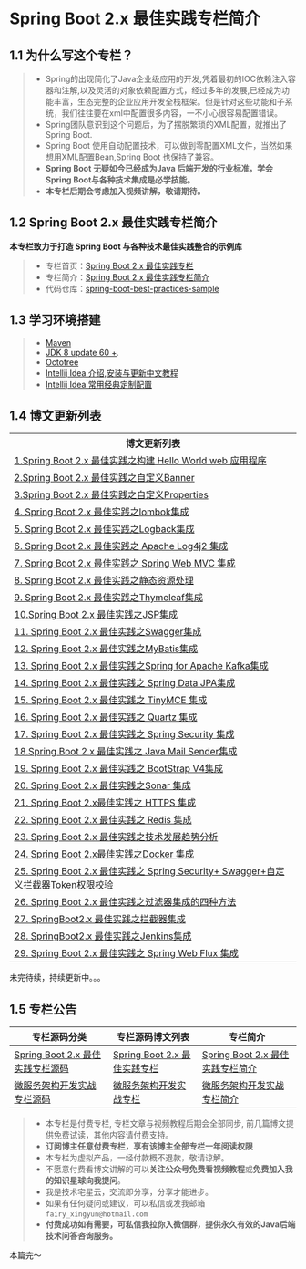 # Spring Boot  2.x 最佳实践专栏简介

## 1.1 为什么写这个专栏？

> - Spring的出现简化了Java企业级应用的开发,凭着最初的IOC依赖注入容器和注解,以及灵活的对象依赖配置方式，经过多年的发展,已经成为功能丰富，生态完整的企业应用开发全栈框架。但是针对这些功能和子系统，我们往往要在xml中配置很多内容，一不小心很容易配置错误。 
> -  Spring团队意识到这个问题后，为了摆脱繁琐的XML配置，就推出了Spring Boot.
> -  Spring Boot 使用自动配置技术，可以做到零配置XML文件，当然如果想用XML配置Bean,Spring Boot 也保持了兼容。
> -  **Spring Boot 无疑如今已经成为Java 后端开发的行业标准，学会Spring Boot与各种技术集成是必学技能。**
> - **本专栏后期会考虑加入视频讲解，敬请期待。**
## 1.2 Spring Boot 2.x 最佳实践专栏简介
 **本专栏致力于打造 Spring Boot 与各种技术最佳实践整合的示例库**
>  - 专栏首页：[Spring Boot  2.x 最佳实践专栏](https://xingyun.blog.csdn.net/category_9284593.html)
>  - 专栏简介：[Spring Boot 2.x 最佳实践专栏简介](https://xingyun.blog.csdn.net/article/details/103041834) 
> -  代码仓库：[spring-boot-best-practices-sample](https://github.com/geekxingyun/spring-boot-best-practices-sample)

## 1.3 学习环境搭建

> -  [Maven](https://xingyun.blog.csdn.net/article/details/91415197) 
> - [JDK 8 update 60 +](https://www.oracle.com/technetwork/java/javase/downloads/index.html).
> - [Octotree](https://www.octotree.io/)
> - [Intellij Idea 介绍,安装与更新中文教程](https://xingyun.blog.csdn.net/article/details/104191661)
> - [Intellij Idea 常用经典定制配置](https://xingyun.blog.csdn.net/article/details/104154430)
## 1.4 博文更新列表
 <table>
        <th>博文更新列表</th>
        <tr align="left">
            <td><a href="https://xingyun.blog.csdn.net/article/details/101110483" target="_blank">1.Spring Boot 2.x 最佳实践之构建 Hello World web 应用程序 </a></td></a>
        </tr>
        <tr align="left">
            <td><a href="https://xingyun.blog.csdn.net/article/details/88819151" target="_blank">2.Spring Boot 2.x 最佳实践之自定义Banner </a></td></a>
        </tr>
        <tr align="left">
            <td><a href="https://xingyun.blog.csdn.net/article/details/89408533" target="_blank">3.Spring Boot 2.x 最佳实践之自定义Properties </a></td></a>
        </tr>
        <tr align="left">
            <td><a href="https://xingyun.blog.csdn.net/article/details/100763122" target="_blank">4. Spring Boot 2.x 最佳实践之lombok集成 </a></td></a>
        </tr>
        <tr align="left">
            <td><a href="https://xingyun.blog.csdn.net/article/details/88884141" target="_blank">5. Spring Boot 2.x 最佳实践之Logback集成 </a></td></a>
        </tr>
        <tr align="left">
            <td><a href="https://xingyun.blog.csdn.net/article/details/100856124" target="_blank">6. Spring Boot 2.x 最佳实践之 Apache Log4j2 集成 </a></td></a>
        </tr>
        <tr align="left">
            <td><a href="https://xingyun.blog.csdn.net/article/details/89413333" target="_blank">7. Spring Boot 2.x 最佳实践之 Spring Web MVC 集成 </a></td></a>
        </tr>
        <tr align="left">
            <td><a href="https://xingyun.blog.csdn.net/article/details/92772523" target="_blank">8. Spring Boot 2.x 最佳实践之静态资源处理 </a></td></a>
        </tr>
        <tr align="left">
            <td><a href="https://xingyun.blog.csdn.net/article/details/89422513" target="_blank">9. Spring Boot 2.x 最佳实践之Thymeleaf集成 </a></td></a>
        </tr>
        <tr align="left">
            <td><a href="https://xingyun.blog.csdn.net/article/details/89413877" target="_blank">10.Spring Boot 2.x 最佳实践之JSP集成 </a></td></a>
        </tr>
        <tr align="left">
            <td><a href="https://xingyun.blog.csdn.net/article/details/89420502" target="_blank">11. Spring Boot 2.x 最佳实践之Swagger集成 </a></td></a>
        </tr>
        <tr align="left">
            <td><a href="https://xingyun.blog.csdn.net/article/details/97929511" target="_blank">12. Spring Boot 2.x 最佳实践之MyBatis集成 </a></td></a>
        </tr>
        <tr align="left">
            <td><a href="https://xingyun.blog.csdn.net/article/details/88974967" target="_blank">13. Spring Boot 2.x 最佳实践之Spring for Apache Kafka集成 </a></td></a>
        </tr>
        <tr align="left">
            <td><a href="https://xingyun.blog.csdn.net/article/details/101632155" target="_blank">14. Spring Boot 2.x 最佳实践之 Spring Data JPA集成 </a></td></a>
        </tr>
        <tr align="left">
            <td><a href="https://xingyun.blog.csdn.net/article/details/102492921" target="_blank">15. Spring Boot 2.x 最佳实践之 TinyMCE 集成 </a></td></a>
        </tr>
        <tr align="left">
            <td><a href="https://xingyun.blog.csdn.net/article/details/103067196" target="_blank">16. Spring Boot 2.x 最佳实践之 Quartz 集成 </a></td></a>
        </tr>
        <tr align="left">
            <td><a href="https://xingyun.blog.csdn.net/article/details/100038318" target="_blank">17. Spring Boot 2.x 最佳实践之 Spring Security 集成 </a></td></a>
        </tr>
        <tr align="left">
            <td><a href="https://xingyun.blog.csdn.net/article/details/103074053" target="_blank">18.Spring Boot 2.x 最佳实践之 Java Mail Sender集成 </a></td></a>
        </tr>
        <tr align="left">
            <td><a href="https://xingyun.blog.csdn.net/article/details/103735434" target="_blank">19. Spring Boot 2.x 最佳实践之 BootStrap V4集成 </a></td></a>
        </tr>
        <tr align="left">
            <td><a href="https://xingyun.blog.csdn.net/article/details/103754754" target="_blank">20. Spring Boot 2.x 最佳实践之Sonar 集成 </a></td></a>
        </tr>
        <tr align="left">
            <td><a href="https://xingyun.blog.csdn.net/article/details/103607879" target="_blank">21. Spring Boot 2.x最佳实践之 HTTPS 集成 </a></td></a>
        </tr>
           <tr align="left">
            <td><a href="https://xingyun.blog.csdn.net/article/details/105241114" target="_blank">22. Spring Boot 2.x 最佳实践之 Redis 集成 </a></td></a>
        </tr>
        <tr align="left">
        <td><a href="https://xingyun.blog.csdn.net/article/details/105337148" target="_blank">23. Spring Boot 2.x 最佳实践之技术发展趋势分析</td>
        </tr>
             <tr align="left">
        <td><a href="https://xingyun.blog.csdn.net/article/details/104969021" target="_blank">24. Spring Boot 2.x最佳实践之Docker 集成</td>
        </tr>
       <tr align="left">
        <td><a href="https://xingyun.blog.csdn.net/article/details/106175075" target="_blank">25. Spring Boot 2.x 最佳实践之 Spring Security+ Swagger+自定义拦截器Token权限校验</td>
        </tr>
  <tr align="left">
        <td><a href="https://xingyun.blog.csdn.net/article/details/112480340" target="_blank">26. Spring Boot 2.x 最佳实践之过滤器集成的四种方法</td>
        </tr>
  <tr align="left">
        <td><a href="https://xingyun.blog.csdn.net/article/details/112479248" target="_blank">27. SpringBoot2.x 最佳实践之拦截器集成</td>
        </tr>
        <tr align="left">
        <td><a href="https://xingyun.blog.csdn.net/article/details/113273376" target="_blank">28. SpringBoot2.x 最佳实践之Jenkins集成</td>
        </tr>
        <tr align="left">
        <td><a href="https://xingyun.blog.csdn.net/article/details/115437952" target="_blank">29. Spring Boot 2.x 最佳实践之 Spring Web Flux 集成
</td>
        </tr>
</table>
    
未完待续，持续更新中。。。

## 1.5 专栏公告
|专栏源码分类| 专栏源码博文列表| 专栏简介|
|--|--|--|
|  [Spring Boot 2.x 最佳实践专栏源码](https://github.com/geekxingyun/spring-boot-best-practices-sample) | [Spring  Boot 2.x 最佳实践专栏](https://xingyun.blog.csdn.net/category_9284593.html)  |[Spring Boot 2.x 最佳实践专栏简介](https://xingyun.blog.csdn.net/article/details/103041834)|
|  [微服务架构开发实战专栏源码](https://github.com/geekxingyun/spring-cloud-best-practices-sample)| [微服务架构开发实战专栏](https://xingyun.blog.csdn.net/category_9814450.html)|[微服务架构开发实战专栏简介](https://xingyun.blog.csdn.net/article/details/105055185)|

> - 本专栏是付费专栏, 专栏文章与视频教程后期会全部同步, 前几篇博文提供免费试读，其他内容请付费支持。
> - **订阅博主任意付费专栏，享有该博主全部专栏一年阅读权限**
> - 本专栏为虚拟产品，一经付款概不退款，敬请谅解。
> - 不愿意付费看博文讲解的可以**关注公众号免费看视频教程**或**免费加入我的知识星球向我提问**。
> - 我是技术宅星云，交流即分享，分享才能进步。
> - 如果有任何疑问或建议，可以私信或发我邮箱 `fairy_xingyun@hotmail.com` 
> - **付费成功如有需要，可私信我拉你入微信群，提供永久有效的Java后端技术问答咨询服务。**

本篇完～
